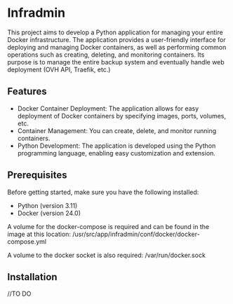 # Infradmin

This project aims to develop a Python application for managing your entire Docker infrastructure. 
The application provides a user-friendly interface for deploying and managing Docker containers, as well as performing common operations such as creating, deleting, and monitoring containers. 
Its purpose is to manage the entire backup system and eventually handle web deployment (OVH API, Traefik, etc.)

## Features

- Docker Container Deployment: The application allows for easy deployment of Docker containers by specifying images, ports, volumes, etc.
- Container Management: You can create, delete, and monitor running containers.
- Python Development: The application is developed using the Python programming language, enabling easy customization and extension.

## Prerequisites

Before getting started, make sure you have the following installed:

- Python (version 3.11)
- Docker (version 24.0)

A volume for the docker-compose is required and can be found in the image at this location:
/usr/src/app/infradmin/conf/docker/docker-compose.yml

A volume to the docker socket is also required:
/var/run/docker.sock

## Installation

//TO DO
